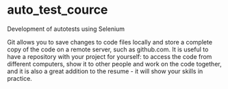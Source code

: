 # auto_test_cource
Development of autotests using Selenium

Git allows you to save changes to code files locally and store a complete copy of the code on a remote server,
 such as github.com. It is useful to have a repository with your project for yourself: to access the code from
 different computers, show it to other people and work on the code together, and it is also a great addition
 to the resume - it will show your skills in practice.

